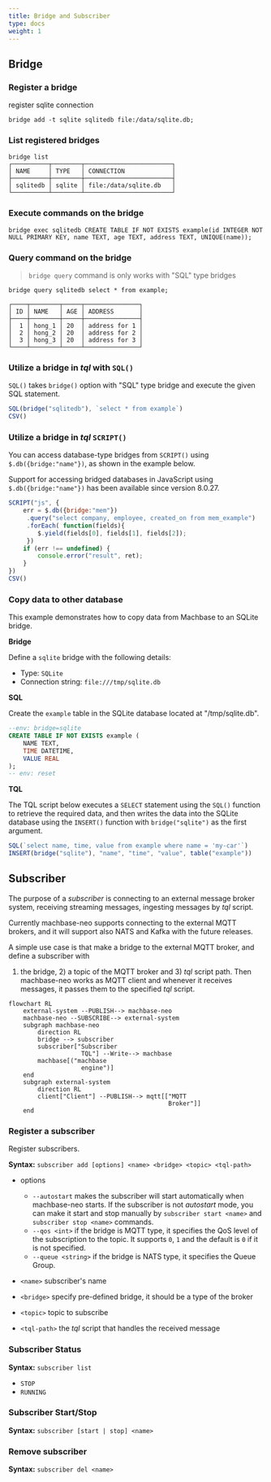```yaml
---
title: Bridge and Subscriber
type: docs
weight: 1
---
```


## Bridge

### Register a bridge

register sqlite connection

```
bridge add -t sqlite sqlitedb file:/data/sqlite.db;
```

### List registered bridges

```
bridge list
┌──────────┬────────┬────────────────────────┐
│ NAME     │ TYPE   │ CONNECTION             │
├──────────┼────────┼────────────────────────┤
│ sqlitedb │ sqlite │ file:/data/sqlite.db   │
└──────────┴────────┴────────────────────────┘
```

### Execute commands on the bridge

```
bridge exec sqlitedb CREATE TABLE IF NOT EXISTS example(id INTEGER NOT NULL PRIMARY KEY, name TEXT, age TEXT, address TEXT, UNIQUE(name));
```


### Query command on the bridge

> `bridge query` command is only works with "SQL" type bridges

```
bridge query sqlitedb select * from example;

┌────┬────────┬─────┬───────────────┐
│ ID │ NAME   │ AGE │ ADDRESS       │
├────┼────────┼─────┼───────────────┤
│  1 │ hong_1 │ 20  │ address for 1 │
│  2 │ hong_2 │ 20  │ address for 2 │
│  3 │ hong_3 │ 20  │ address for 3 │
└────┴────────┴─────┴───────────────┘
```


### Utilize a bridge in *tql* with `SQL()`

`SQL()` takes `bridge()` option with "SQL" type bridge and execute the given SQL statement.

```js
SQL(bridge("sqlitedb"), `select * from example`)
CSV()
```

### Utilize a bridge in *tql* `SCRIPT()`
You can access database-type bridges from `SCRIPT()` using `$.db({bridge:"name"})`, as shown in the example below.

Support for accessing bridged databases in JavaScript using `$.db({bridge:"name"})` has been available since version 8.0.27.

```js
SCRIPT("js", {
    err = $.db({bridge:"mem"})
     .query("select company, employee, created_on from mem_example")
     .forEach( function(fields){
        $.yield(fields[0], fields[1], fields[2]);
     })
    if (err !== undefined) {
        console.error("result", ret);
    }
})
CSV()
```

### Copy data to other database

This example demonstrates how to copy data from Machbase to an SQLite bridge.

**Bridge**

Define a `sqlite` bridge with the following details:

- Type: `SQLite`
- Connection string: `file:///tmp/sqlite.db`

**SQL**

Create the `example` table in the SQLite database located at "/tmp/sqlite.db".

```sql
--env: bridge=sqlite
CREATE TABLE IF NOT EXISTS example (
    NAME TEXT,
    TIME DATETIME,
    VALUE REAL
);
-- env: reset
```

**TQL**

The TQL script below executes a `SELECT` statement using the `SQL()` function to retrieve the required data, 
and then writes the data into the SQLite database using the `INSERT()` function with `bridge("sqlite")` as the first argument.

```js
SQL(`select name, time, value from example where name = 'my-car'`)
INSERT(bridge("sqlite"), "name", "time", "value", table("example"))
```

## Subscriber

The purpose of a *subscriber* is connecting to an external message broker system, receiving streaming messages, ingesting messages by *tql* script.

Currently machbase-neo supports connecting to the external MQTT brokers, and it will support also NATS and Kafka with the future releases.

A simple use case is that make a bridge to the external MQTT broker, and define a subscriber with 
1) the bridge, 2) a topic of the MQTT broker and 3) *tql* script path. Then machbase-neo works as 
MQTT client and whenever it receives messages, it passes them to the specified *tql* script.


```mermaid
flowchart RL
    external-system --PUBLISH--> machbase-neo
    machbase-neo --SUBSCRIBE--> external-system
    subgraph machbase-neo
        direction RL
        bridge --> subscriber
        subscriber["Subscriber
                    TQL"] --Write--> machbase
        machbase[("machbase
                    engine")]
    end
    subgraph external-system
        direction RL
        client["Client"] --PUBLISH--> mqtt[["MQTT
                                            Broker"]]
    end
```

### Register a subscriber

Register subscribers.

**Syntax:** `subscriber add [options] <name> <bridge> <topic> <tql-path>`

- options
    - `--autostart` makes the subscriber will start automatically when machbase-neo starts.
        If the subscriber is not *autostart* mode, you can make it start and stop manually by
        `subscriber start <name>` and `subscriber stop <name>` commands.
    - `--qos <int>` if the bridge is MQTT type, it specifies the QoS level of the subscription to the topic.
        It supports `0`, `1` and the default is `0` if it is not specified.
    - `--queue <string>` if the bridge is NATS type, it specifies the Queue Group.

- `<name>`      subscriber's name
- `<bridge>`    specify pre-defined bridge, it should be a type of the broker
- `<topic>`     topic to subscribe
- `<tql-path>`  the *tql* script that handles the received message



### Subscriber Status

**Syntax:** `subscriber list`

- `STOP`
- `RUNNING`

### Subscriber Start/Stop

**Syntax:** `subscriber [start | stop] <name>`

### Remove subscriber

**Syntax:** `subscriber del <name>`
